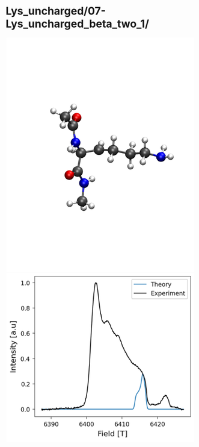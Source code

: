 Lys_uncharged/07-Lys_uncharged_beta_two_1/
==========================================

<div align="center">
  <img src="./opt.png"  width="500">
</div>


<div align="center">
  <img src="./field_intensity.png"  width="500">
</div>
